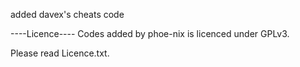 added davex's cheats code

----Licence----
Codes added by phoe-nix is licenced under GPLv3.

Please read Licence.txt.

